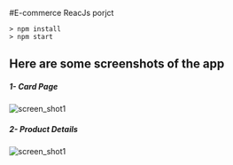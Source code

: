 #E-commerce ReacJs porjct
```
> npm install
> npm start
```

## Here are some screenshots of the app
##### 1- Card Page
![screen_shot1](https://i.ibb.co/SfKm6Y2/Screenshot-from-2018-10-27-18-47-47.png)

##### 2- Product Details 
![screen_shot1](https://i.ibb.co/6ZQk541/Screenshot-from-2018-10-27-18-44-21.png)
